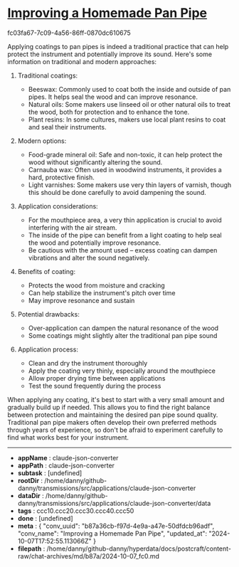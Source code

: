 # [Improving a Homemade Pan Pipe](https://claude.ai/chat/b87a36cb-f97d-4e9a-a47e-50dfdcb96adf)

fc03fa67-7c09-4a56-86ff-0870dc610675

 Applying coatings to pan pipes is indeed a traditional practice that can help protect the instrument and potentially improve its sound. Here's some information on traditional and modern approaches:

1. Traditional coatings:
   - Beeswax: Commonly used to coat both the inside and outside of pan pipes. It helps seal the wood and can improve resonance.
   - Natural oils: Some makers use linseed oil or other natural oils to treat the wood, both for protection and to enhance the tone.
   - Plant resins: In some cultures, makers use local plant resins to coat and seal their instruments.

2. Modern options:
   - Food-grade mineral oil: Safe and non-toxic, it can help protect the wood without significantly altering the sound.
   - Carnauba wax: Often used in woodwind instruments, it provides a hard, protective finish.
   - Light varnishes: Some makers use very thin layers of varnish, though this should be done carefully to avoid dampening the sound.

3. Application considerations:
   - For the mouthpiece area, a very thin application is crucial to avoid interfering with the air stream.
   - The inside of the pipe can benefit from a light coating to help seal the wood and potentially improve resonance.
   - Be cautious with the amount used – excess coating can dampen vibrations and alter the sound negatively.

4. Benefits of coating:
   - Protects the wood from moisture and cracking
   - Can help stabilize the instrument's pitch over time
   - May improve resonance and sustain

5. Potential drawbacks:
   - Over-application can dampen the natural resonance of the wood
   - Some coatings might slightly alter the traditional pan pipe sound

6. Application process:
   - Clean and dry the instrument thoroughly
   - Apply the coating very thinly, especially around the mouthpiece
   - Allow proper drying time between applications
   - Test the sound frequently during the process

When applying any coating, it's best to start with a very small amount and gradually build up if needed. This allows you to find the right balance between protection and maintaining the desired pan pipe sound quality. Traditional pan pipe makers often develop their own preferred methods through years of experience, so don't be afraid to experiment carefully to find what works best for your instrument.

---

* **appName** : claude-json-converter
* **appPath** : claude-json-converter
* **subtask** : [undefined]
* **rootDir** : /home/danny/github-danny/transmissions/src/applications/claude-json-converter
* **dataDir** : /home/danny/github-danny/transmissions/src/applications/claude-json-converter/data
* **tags** : ccc10.ccc20.ccc30.ccc40.ccc50
* **done** : [undefined]
* **meta** : {
  "conv_uuid": "b87a36cb-f97d-4e9a-a47e-50dfdcb96adf",
  "conv_name": "Improving a Homemade Pan Pipe",
  "updated_at": "2024-10-07T17:52:55.113066Z"
}
* **filepath** : /home/danny/github-danny/hyperdata/docs/postcraft/content-raw/chat-archives/md/b87a/2024-10-07_fc0.md